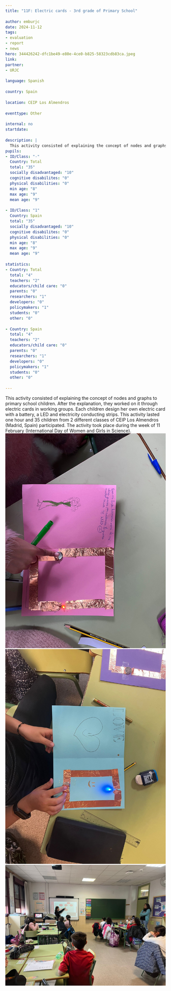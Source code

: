 ```yaml
---
title: "11F: Electric cards - 3rd grade of Primary School"

author: emburjc
date: 2024-11-12
tags: 
- evaluation
- report
- news
hero: 344426242-dfc1be49-e80e-4ce0-b825-58323cdb83ca.jpeg
link: 
partner: 
- URJC

language: Spanish

country: Spain

location: CEIP Los Almendros

eventtype: Other

internal: no
startdate: 

description: |
  This activity consisted of explaining the concept of nodes and graphs to primary school children. After the explanation, they worked on it through electric cards in working groups.
pupils: 
- ID/Class: "-"
  Country: Total
  total: "35"
  socially disadvantaged: "10"
  cognitive disabilites: "0"
  physical disabilities: "0"
  min age: "8"
  max age: "9"
  mean age: "9"
  
- ID/Class: "1"
  Country: Spain
  total: "35"
  socially disadvantaged: "10"
  cognitive disabilites: "0"
  physical disabilities: "0"
  min age: "8"
  max age: "9"
  mean age: "9"
  
statistics: 
- Country: Total
  total: "4"
  teachers: "2"
  educators/child care: "0"
  parents: "0"
  researchers: "1"
  developers: "0"
  policymakers: "1"
  students: "0"
  other: "0"
  
- Country: Spain
  total: "4"
  teachers: "2"
  educators/child care: "0"
  parents: "0"
  researchers: "1"
  developers: "0"
  policymakers: "1"
  students: "0"
  other: "0"
  
---
```


This activity consisted of explaining the concept of nodes and graphs to primary school children. After the explanation, they worked on it through electric cards in working groups. 
Each children design her own electric card with a battery, a LED and electricity conducting strips. 
This activity lasted one hour and 35 children from 2 different classes of CEIP Los Almendros (Madrid, Spain) participated. 
The activity took place during the week of 11 February (International Day of Women and Girls in Science). 
![IMG-20240206-WA0006](IMG-20240206-WA0006.jpeg)
![IMG-20240206-WA0011](IMG-20240206-WA0011.jpeg)
![IMG-20240206-WA0012](IMG-20240206-WA0012.jpeg)
